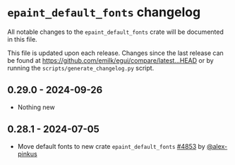 # `epaint_default_fonts` changelog
All notable changes to the `epaint_default_fonts` crate will be documented in this file.

This file is updated upon each release.
Changes since the last release can be found at <https://github.com/emilk/egui/compare/latest...HEAD> or by running the `scripts/generate_changelog.py` script.


## 0.29.0 - 2024-09-26
* Nothing new


## 0.28.1 - 2024-07-05
* Move default fonts to new crate `epaint_default_fonts` [#4853](https://github.com/emilk/egui/pull/4853) by [@alex-pinkus](https://github.com/alex-pinkus)
